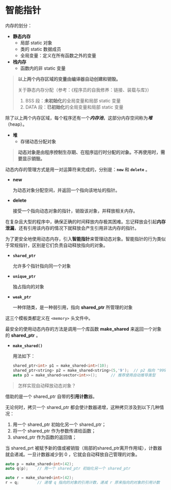 # 智能指针

内存的划分：

* **静态内存**
    * 局部 static 对象
    * 类的 static 数据成员
    * 全局变量：定义在所有函数之外的变量
* **栈内存**
    * 函数内的非 static 变量

> **以上两个内存区域的变量由编译器自动创建和销毁。**
>
> 关于静态内存分配（参考：《程序员的自我修养：链接、装载与库》）
>
> 1. BSS 段：**未初始化**的全局变量和局部 static 变量
> 2. DATA 段：**已初始化**的全局变量和局部 static 变量



除了以上两个内存区域，每个程序还有一个***内存池***，这部分内存空间称为***堆***（heap）。

* **堆**
    * 存储动态分配对象

> **动态对象是由程序控制生存期、在程序运行时分配的对象。不再使用时，需要显示销毁。**





动态内存的管理方式是用一对运算符来完成的，分别是：**`new`** 和 **`delete`** 。

* **new**

    为动态对象分配空间，并返回一个指向该地址的指针。

* **delete**

    接受一个指向动态对象的指针，销毁该对象，并释放相关内存。





在复杂且大型的程序中，确保正确的时间释放内存极其困难。忘记释放会引起**内存泄漏**，还有引用该内存的情况下就释放会产生引用非法内存的指针。





为了更安全地使用动态内存，引入**智能指针**来管理动态对象。智能指针的行为类似于常规指针，区别是它们负责自动释放指向的对象。



* **`shared_ptr`**

    允许多个指针指向同一个对象

* **`unique_ptr`**

    独占指向的对象

* **`weak_ptr`**

    一种伴随类，是一种弱引用，指向 **shared_ptr** 所管理的对象



这三个模板类都定义在 `<memory>` 头文件中。



最安全的使用动态内存的方法是调用一个库函数 **make_shared** 来返回一个对象的 **shared_ptr** 。

* **`make_shared()`**

    用法如下：

    ```c++
    shared_ptr<int> p1 = make_shared<int>(10);
    shared_ptr<string> p2 = make_shared<string>(5,'9');  // p2 指向 "99999"
    auto p3 = make_shared<vector<int>>();      // 推荐使用自动推导类型
    ```



> 怎样实现自动释放动态对象？

借助的是一个 shared_ptr 自带的**引用计数**器。

无论何时，拷贝一个 shared_ptr 都会使计数器递增，这种拷贝涉及到以下几种情况：

1. 用一个 shared_ptr 初始化另一个 shared_ptr；
2. 将一个 shared_ptr 作为参数传递给函数；
3. shared_ptr 作为函数的返回值；

当 shared_prt 被赋予新的值或被销毁（局部的shared_ptr离开作用域），计数器就会递减。一旦计数器减少到 0 ，它就会自动释放自己管理的对象。



```c++
auto p = make_shared<int>(42);
auto q(p);    // 用一个 shared_ptr 初始化另一个 shared_ptr

auto r = make_shared<int>(42);
r = q;        // 递增 q 指向的对象的引用计数，递减 r 原来指向的对象的引用计数